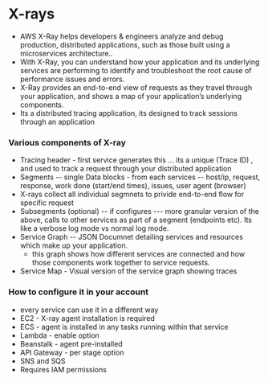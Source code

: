 # X-rays
- AWS X-Ray helps developers & engineers analyze and debug production, distributed applications, such as those built using a microservices architecture..
- With X-Ray, you can understand how your application and its underlying services are performing to identify and troubleshoot the root cause of performance issues and errors.
- X-Ray provides an end-to-end view of requests as they travel through your application, and shows a map of your application’s underlying components.
- Its a distributed tracing application, its designed to track sessions through an application

### Various components of X-ray
- Tracing header - first service generates this ... its a unique (Trace ID) , and used to track a request through your distributed application
- Segments -- single Data blocks - from each services -- host/ip, request, response, work done (start/end times), issues, user agent (browser)
- X-rays collect all individual segmnets to privide end-to-end flow for specific request
- Subsegments (optional) -- if configures --- more granular version of the above, calls to other services as part of a segment (endpoints etc). Its like a verbose log mode vs normal log mode.
- Service Graph -- JSON Documnet detailing services and resources which make up your application. 
  - this graph shows how different services are connected and how those components work together to service requests.
- Service Map - Visual version of the service graph showing traces

### How to configure it in your account
- every service can use it in a different way
- EC2 - X-ray agent installation is required
- ECS - agent is installed in any tasks running within that service
- Lambda - enable option
- Beanstalk - agent pre-installed
- API Gateway - per stage option
- SNS and SQS
- Requires IAM permissions


